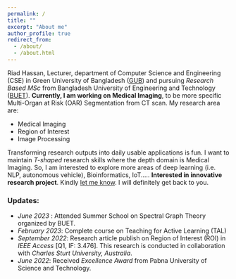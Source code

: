 ```yaml
---
permalink: /
title: ""
excerpt: "About me"
author_profile: true
redirect_from: 
  - /about/
  - /about.html
---
```

Riad Hassan, Lecturer, department of Computer Science and Engineering (CSE) in Green University of Bangladesh ([GUB](https://green.edu.bd/faculty-profile/dept-of-cse/md-riad-hassan/)) and pursuing *Research Based MSc* from Bangladesh University of Engineering and Technology ([BUET](https://www.buet.ac.bd/)). **Currently, I am working on Medical Imaging**, to be more specific Multi-Organ at Risk (OAR) Segmentation from CT scan. My research area are:
* Medical Imaging
* Region of Interest
* Image Processing

Transforming research outputs into daily usable applications is fun. I want to maintain *T-shaped* research skills where the depth domain is Medical Imaging. So, I am interested to explore more areas of deep learning (i.e. NLP, autonomous vehicle), Bioinformatics, IoT..... **Interested in innovative research project**. Kindly [let me know](mailto:riad_hassan@outlook.com). I will definitely get back to you.

### Updates:
- _June 2023_ : Attended Summer School on Spectral Graph Theory organized by BUET.
- _February 2023_: Complete course on Teaching for Active Learning (TAL)
- _September 2022_: Research article publish on Region of Interest (ROI) in *IEEE Access* [Q1, IF: 3.476]. This research is conducted in collaboration with *Charles Sturt University, Australia*.
- _June 2022_: Received *Excellence Award* from Pabna University of Science and Technology.
